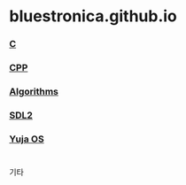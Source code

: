 # bluestronica.github.io


###  [C](https://bluestronica.github.io/C/)         
###  [CPP](https://bluestronica.github.io/CPP/)  
###  [Algorithms](https://bluestronica.github.io/Algorithms/)
###  [SDL2](https://bluestronica.github.io/SDL2/)
###  [Yuja OS](https://bluestronica.github.io/YujaOS/)


#

기타
